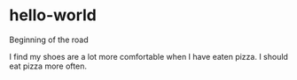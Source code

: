 # hello-world
Beginning of the road

I find my shoes are a lot more comfortable when I have eaten pizza. 
I should eat pizza more often.

